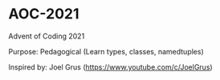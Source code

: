 # AOC-2021
Advent of Coding 2021 

Purpose: Pedagogical (Learn types, classes, namedtuples)

Inspired by: Joel Grus (https://www.youtube.com/c/JoelGrus)
